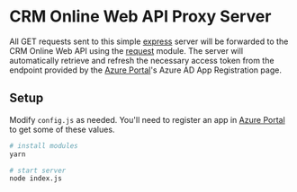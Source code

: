 # CRM Online Web API Proxy Server

All GET requests sent to this simple
[express](https://github.com/expressjs/express) server will be forwarded to the
CRM Online Web API using the [request](https://github.com/request/request)
module. The server will automatically retrieve and refresh the necessary access
token from the endpoint provided by the
[Azure Portal](https://portal.azure.com/)'s Azure AD App Registration page.

## Setup

Modify `config.js` as needed.  You'll need to register an app in  [Azure Portal](https://portal.azure.com/) to get some of these values.

``` bash
# install modules
yarn

# start server
node index.js
```
